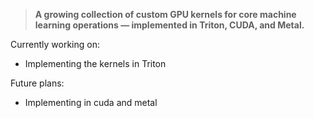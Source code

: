 > **A growing collection of custom GPU kernels for core machine learning operations — implemented in Triton, CUDA, and Metal.**  

Currently working on:
  - Implementing the kernels in Triton

Future plans:
  - Implementing in cuda and metal 
